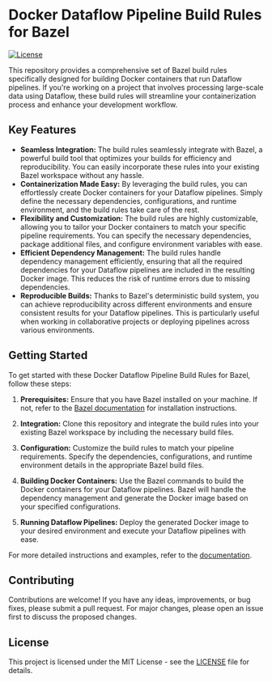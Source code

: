 # Docker Dataflow Pipeline Build Rules for Bazel

[![License](https://img.shields.io/badge/License-MIT-blue.svg)](LICENSE)

This repository provides a comprehensive set of Bazel build rules specifically designed for building Docker containers that run Dataflow pipelines. If you're working on a project that involves processing large-scale data using Dataflow, these build rules will streamline your containerization process and enhance your development workflow.

## Key Features

- **Seamless Integration:** The build rules seamlessly integrate with Bazel, a powerful build tool that optimizes your builds for efficiency and reproducibility. You can easily incorporate these rules into your existing Bazel workspace without any hassle.
- **Containerization Made Easy:** By leveraging the build rules, you can effortlessly create Docker containers for your Dataflow pipelines. Simply define the necessary dependencies, configurations, and runtime environment, and the build rules take care of the rest.
- **Flexibility and Customization:** The build rules are highly customizable, allowing you to tailor your Docker containers to match your specific pipeline requirements. You can specify the necessary dependencies, package additional files, and configure environment variables with ease.
- **Efficient Dependency Management:** The build rules handle dependency management efficiently, ensuring that all the required dependencies for your Dataflow pipelines are included in the resulting Docker image. This reduces the risk of runtime errors due to missing dependencies.
- **Reproducible Builds:** Thanks to Bazel's deterministic build system, you can achieve reproducibility across different environments and ensure consistent results for your Dataflow pipelines. This is particularly useful when working in collaborative projects or deploying pipelines across various environments.

## Getting Started

To get started with these Docker Dataflow Pipeline Build Rules for Bazel, follow these steps:

1. **Prerequisites:** Ensure that you have Bazel installed on your machine. If not, refer to the [Bazel documentation](https://docs.bazel.build/versions/main/install.html) for installation instructions.

2. **Integration:** Clone this repository and integrate the build rules into your existing Bazel workspace by including the necessary build files.

3. **Configuration:** Customize the build rules to match your pipeline requirements. Specify the dependencies, configurations, and runtime environment details in the appropriate Bazel build files.

4. **Building Docker Containers:** Use the Bazel commands to build the Docker containers for your Dataflow pipelines. Bazel will handle the dependency management and generate the Docker image based on your specified configurations.

5. **Running Dataflow Pipelines:** Deploy the generated Docker image to your desired environment and execute your Dataflow pipelines with ease.

For more detailed instructions and examples, refer to the [documentation](docs/).

## Contributing

Contributions are welcome! If you have any ideas, improvements, or bug fixes, please submit a pull request. For major changes, please open an issue first to discuss the proposed changes.

## License

This project is licensed under the MIT License - see the [LICENSE](LICENSE) file for details.
